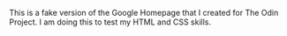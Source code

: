This is a fake version of the Google Homepage that I created for The Odin Project. I am doing this to test my HTML and CSS skills. 